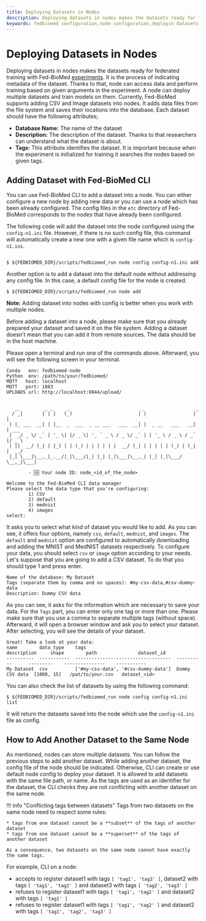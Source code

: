 ```yaml
---
title: Deploying Datasets in Nodes
description: Deploying datasets in nodes makes the datasets ready for federated training with Fed-BioMed.
keywords: fedbiomed configuration,node configuration,deployin datasets
---
```


# Deploying Datasets in Nodes

Deploying datasets in nodes makes the datasets ready for federated training with Fed-BioMed [experiments](../researcher/experiment.md). It is the process of indicating metadata of the dataset. Thanks to that, node can access data and perform training based on given arguments in the experiment. A node can deploy multiple datasets and train models on them. Currently, Fed-BioMed supports adding CSV and Image datasets into nodes. It adds data files from the file system and saves their locations into the database. Each dataset should have the following attributes;

- **Database Name:** The name of the dataset
- **Description:** The description of the dataset. Thanks to that researchers can understand what the dataset is about.
- **Tags:** This attribute identifies the dataset. It is important because when the experiment is initialized for training it searches the nodes based on given tags.


## Adding Dataset with Fed-BioMed CLI

You can use Fed-BioMed CLI to add a dataset into a node. You can either configure a new node by adding new data or you can use a node which has been already configured. The config files in the `etc` directory of Fed-BioMed corresponds to the nodes that have already been configured.

The following code will add the dataset into the node configured using the `config-n1.ini` file. However, if there is no such config file, this command will automatically create a new one with a given file name which is `config-n1.ini`.

``` shell

$ ${FEDBIOMED_DIR}/scripts/fedbiomed_run node config config-n1.ini add

```

Another option is to add a dataset into the default node without addressing any config file. In this case, a default config file for the node is created.

```
$ ${FEDBIOMED_DIR}/scripts/fedbiomed_run node add
```

**Note:** Adding dataset into nodes with config is better when you work with multiple nodes.


Before adding a dataset into a node, please make sure that you already prepared your dataset and saved it on the file system. Adding a dataset doesn't mean that you can add it from remote sources. The data should be in the host machine.

Please open a terminal and run one of the commands above. Afterward, you will see the following screen in your terminal.

```shell
Conda   env: fedbiomed-node
Python  env: /path/to/your/fedbiomed/
MQTT   host: localhost
MQTT   port: 1883
UPLOADS url: http://localhost:8844/upload/


   __         _ _     _                          _                   _
  / _|       | | |   (_)                        | |                 | |
 | |_ ___  __| | |__  _  ___  _ __ ___   ___  __| |  _ __   ___   __| | ___
 |  _/ _ \/ _` | '_ \| |/ _ \| '_ ` _ \ / _ \/ _` | | '_ \ / _ \ / _` |/ _ \
 | ||  __/ (_| | |_) | | (_) | | | | | |  __/ (_| | | | | | (_) | (_| |  __/
 |_| \___|\__,_|_.__/|_|\___/|_| |_| |_|\___|\__,_| |_| |_|\___/ \__,_|\___|

        - 🆔 Your node ID: node_<id_of_the_node>

Welcome to the Fed-BioMed CLI data manager
Please select the data type that you're configuring:
        1) CSV
        2) default
        3) mednist
        4) images
select:
```

It asks you to select what kind of dataset you would like to add. As you can see, it offers four options, namely `csv`, `default`, `mednist`, and `images`. 
The `default` and `mednist` option are configured to automatically downloading and adding the MNIST and MedNIST datasets respectively.
To configure your data, you should select `csv` or `image` option according to your needs. Let's suppose that you are going to add a CSV dataset. To do that you should type 1 and press enter.

```shell
Name of the database: My Dataset
Tags (separate them by comma and no spaces): #my-csv-data,#csv-dummy-data
Description: Dummy CSV data
```

As you can see, it asks for the information which are necessary to save your data. For the `Tags` part, you can enter only one tag or more than one. Please make sure that you use a comma to separate multiple tags (without space). Afterward, it will open a browser window and ask you to select your dataset. After selecting, you will see the details of your dataset.

```shell
Great! Take a look at your data:
name        data_type    tags                                 description     shape        path               dataset_id
----------  -----------  -----------------------------------  ----------      ---------    ---------------    -----------
My Dataset  csv          ['#my-csv-data', '#csv-dummy-data']  Dummy CSV data  [1000, 15]   /pat/to/your.csv   dataset_<id>
```

You can also check the list of datasets by using the following command:

```shell
$ ${FEDBIOMED_DIR}/scripts/fedbiomed_run node config config-n1.ini list
```

It will return the datasets saved into the node which use the `config-n1.ini` file as config.

## How to Add Another Dataset to the Same Node

As mentioned, nodes can store multiple datasets. You can follow the previous steps to add another dataset. 
While adding another dataset, the config file of the node should be indicated. Otherwise, CLI can create or use 
default node config to deploy your dataset. It is allowed to add datasets 
with the same file path, or name. As the tags are used as an identifier for the dataset, the CLI checks 
they are not conflicting with another dataset on the same node.

!!! info "Conflicting tags between datasets"
    Tags from two datasets on the same node need to respect some rules:

    * tags from one dataset cannot be a **subset** of the tags of another dataset
    * tags from one dataset cannot be a **superset** of the tags of another dataset

    As a consequence, two datasets on the same node cannot have exactly the same tags.

For example, CLI on a node:

* accepts to register dataset1 with tags `[ 'tag1', 'tag3' ]`, dataset2 with tags `[ 'tag1', 'tag2' ]` and dataset3 with tags `[ 'tag2', 'tag3' ]`
* refuses to register dataset1 with tags `[ 'tag1', 'tag2' ]` and dataset2 with tags `[ 'tag1' ]`
* refuses to register dataset1 with tags `[ 'tag1', 'tag2' ]` and dataset2 with tags `[ 'tag1', 'tag2', 'tag3' ]`